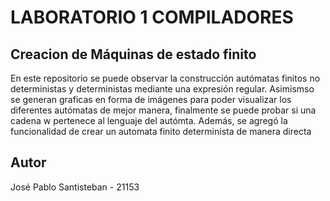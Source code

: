 # LABORATORIO 1 COMPILADORES

## Creacion de Máquinas de estado finito
En este repositorio se puede observar la construcción autómatas finitos no deterministas y deterministas mediante una expresión regular. Asimismso se generan graficas en forma de imágenes para poder visualizar los diferentes autómatas de mejor manera, finalmente se puede probar si una cadena w  pertenece al lenguaje del autómta. Además, se agregó la funcionalidad de crear un automata finito determinista de manera directa 


## Autor 
José Pablo Santisteban - 21153

